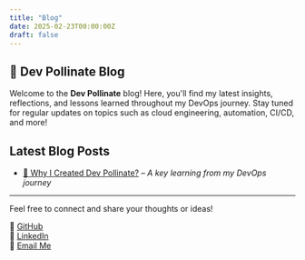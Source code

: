 ```yaml
---
title: "Blog"
date: 2025-02-23T00:00:00Z
draft: false
---
```


## 🌱 Dev Pollinate Blog

Welcome to the **Dev Pollinate** blog! Here, you'll find my latest insights, reflections, and lessons learned throughout my DevOps journey. Stay tuned for regular updates on topics such as cloud engineering, automation, CI/CD, and more!

## Latest Blog Posts

- [📌 Why I Created Dev Pollinate?](https://rex-makusia.github.io/posts/03-09-2025/) – *A key learning from my DevOps journey*

---

Feel free to connect and share your thoughts or ideas!

🔗 [GitHub](https://github.com/rex-makusia)  
🔗 [LinkedIn](https://www.linkedin.com/in/rex-makusia-00333994/)  
📩 [Email Me](mailto:devpollinate@gmail.com)

